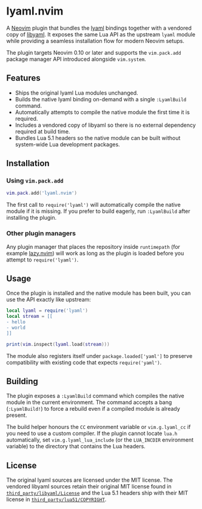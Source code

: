 # lyaml.nvim

A [Neovim](https://neovim.io/) plugin that bundles the
[lyaml](https://github.com/gvvaughan/lyaml) bindings together with a vendored
copy of [libyaml](https://github.com/yaml/libyaml). It exposes the same Lua API
as the upstream `lyaml` module while providing a seamless installation flow for
modern Neovim setups.

The plugin targets Neovim 0.10 or later and supports the
`vim.pack.add` package manager API introduced alongside `vim.system`.

## Features

- Ships the original lyaml Lua modules unchanged.
- Builds the native lyaml binding on-demand with a single `:LyamlBuild`
  command.
- Automatically attempts to compile the native module the first time it is
  required.
- Includes a vendored copy of libyaml so there is no external dependency
  required at build time.
- Bundles Lua 5.1 headers so the native module can be built without
  system-wide Lua development packages.

## Installation

### Using `vim.pack.add`

```lua
vim.pack.add('lyaml.nvim')
```

The first call to `require('lyaml')` will automatically compile the native
module if it is missing. If you prefer to build eagerly, run `:LyamlBuild`
after installing the plugin.

### Other plugin managers

Any plugin manager that places the repository inside `runtimepath` (for example
[lazy.nvim](https://github.com/folke/lazy.nvim)) will work as long as the plugin
is loaded before you attempt to `require('lyaml')`.

## Usage

Once the plugin is installed and the native module has been built, you can use
the API exactly like upstream:

```lua
local lyaml = require('lyaml')
local stream = [[
- hello
- world
]]

print(vim.inspect(lyaml.load(stream)))
```

The module also registers itself under `package.loaded['yaml']` to preserve
compatibility with existing code that expects `require('yaml')`.

## Building

The plugin exposes a `:LyamlBuild` command which compiles the native module in
the current environment. The command accepts a bang (`:LyamlBuild!`) to force a
rebuild even if a compiled module is already present.

The build helper honours the `CC` environment variable or `vim.g.lyaml_cc` if
you need to use a custom compiler. If the plugin
cannot locate `lua.h` automatically, set `vim.g.lyaml_lua_include` (or the
`LUA_INCDIR` environment variable) to the directory that
contains the Lua headers.

## License

The original lyaml sources are licensed under the MIT license. The vendored
libyaml sources retain their original MIT license found in
[`third_party/libyaml/License`](third_party/libyaml/License) and the Lua 5.1
headers ship with their MIT license in
[`third_party/lua51/COPYRIGHT`](third_party/lua51/COPYRIGHT).
